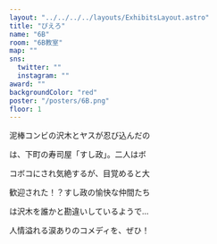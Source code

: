 ```yaml
---
layout: "../../../../layouts/ExhibitsLayout.astro"
title: "ぴえろ"
name: "6B"
room: "6B教室"
map: ""
sns:
  twitter: ""
  instagram: ""
award: ""
backgroundColor: "red"
poster: "/posters/6B.png"
floor: 1
---
```


泥棒コンビの沢木とヤスが忍び込んだの

は、下町の寿司屋「すし政」。二人はボ

コボコにされ気絶するが、目覚めると大

歓迎された！？すし政の愉快な仲間たち

は沢木を誰かと勘違いしているようで…

人情溢れる涙ありのコメディを、ぜひ！
